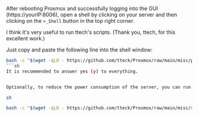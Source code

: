 After rebooting Proxmox and successfully logging into the GUI (https://yourIP:8006), open a shell by clicking on your server and then clicking on the `>_Shell` button in the top right corner.

I think it's very useful to run ttech's scripts. (Thank you, ttech, for this excellent work.)

Just copy and paste the following line into the shell window:

```sh
bash -c "$(wget -qLO - https://github.com/tteck/Proxmox/raw/main/misc/post-pve-install.sh)"
```sh
It is recommended to answer yes (y) to everything.


Optionally, to reduce the power consumption of the server, you can run the following script from ttech as well:

sh

bash -c "$(wget -qLO - https://github.com/tteck/Proxmox/raw/main/misc/scaling-governor.sh)"